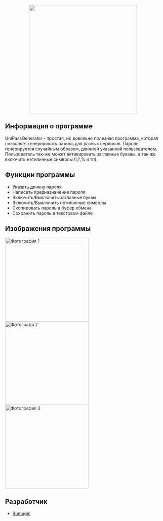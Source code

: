 <p align="center">
      <img src="https://x-lines.ru/letters/i/cyrillicfancy/0738/e1b6ff/38/0/kizg1wdbqp3wq3mqci3gn7dxqe.png" width="350">
</p>

## Информация о программе

UniPassGenerator - простая, но довольно полезная программа, которая позволяет генерировать пароль для разных сервисов.
Пароль генерируется случайным образом, длинной указанной пользователем. Пользователь так-же может активировать заглавные букавы,
а так же включить нетипичные символы (!,?,% и тп).

## Функции программы

- Указать длинну пароля
- Написать предназначение пароля
- Включить/Выключить заглавные буквы
- Включить/Выключить нетипичные символы
- Скопировать пароль в буфер обмена
- Сохранить пароль в текстовом файле

## Изображения программы

<p>
    <img src="https://i.ibb.co/gwWKR3D/2022-12-10-224053.png" alt="Фотография 1" width="270">
    <img src="https://i.ibb.co/Tr0ycpC/2022-12-10-224158.png" alt="Фотографя 2" width="270">
    <img src="https://i.ibb.co/ZGhJWm8/2022-12-10-224227.png" alt="Фотография 3" width="270">
</p>

## Разработчик

- [Bumagin](https://github.com/bumagin)
